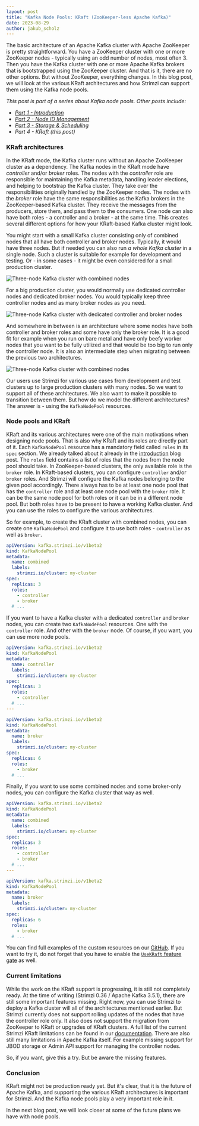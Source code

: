 ```yaml
---
layout: post
title: "Kafka Node Pools: KRaft (ZooKeeper-less Apache Kafka)"
date: 2023-08-29
author: jakub_scholz
---
```


The basic architecture of an Apache Kafka cluster with Apache ZooKeeper is pretty straightforward.
You have a ZooKeeper cluster with one or more ZooKeeper nodes - typically using an odd number of nodes, most often 3.
Then you have the Kafka cluster with one or more Apache Kafka brokers that is bootstrapped using the ZooKeeper cluster.
And that is it, there are no other options.
But without ZooKeeper, everything changes.
In this blog post, we will look at the various KRaft architectures and how Strimzi can support them using the Kafka node pools.

<!--more-->

_This post is part of a series about Kafka node pools.
Other posts include:_

* _[Part 1 - Introduction](https://strimzi.io/blog/2023/08/14/kafka-node-pools-introduction/)_
* _[Part 2 - Node ID Management](https://strimzi.io/blog/2023/08/23/kafka-node-pools-node-id-management/)_
* _[Part 3 - Storage & Scheduling](https://strimzi.io/blog/2023/08/28/kafka-node-pools-storage-and-scheduling/)_
* _Part 4 - KRaft (this post)_

### KRaft architectures

In the KRaft mode, the Kafka cluster runs without an Apache ZooKeeper cluster as a dependency.
The Kafka nodes in the KRaft mode have _controller_ and/or _broker_ roles.
The nodes with the _controller_ role are responsible for maintaining the Kafka metadata, handling leader elections, and helping to bootstrap the Kafka cluster.
They take over the responsibilities originally handled by the ZooKeeper nodes.
The nodes with the _broker_ role have the same responsibilities as the Kafka brokers in the ZooKeeper-based Kafka cluster.
They receive the messages from the producers, store them, and pass them to the consumers.
One node can also have both roles - a controller and a broker -  at the same time.
This creates several different options for how your KRaft-based Kafka cluster might look.

You might start with a small Kafka cluster consisting only of combined nodes that all have both controller and broker nodes.
Typically, it would have three nodes.
But if needed you can also run _a whole Kafka cluster_ in a single node.
Such a cluster is suitable for example for development and testing.
Or - in some cases - it might be even considered for a small production cluster.

![Three-node Kafka cluster with combined nodes](/assets/images/posts/2023-08-29-kafka-node-pools-kraft-combined-nodes.png)

For a big production cluster, you would normally use dedicated controller nodes and dedicated broker nodes.
You would typically keep three controller nodes and as many broker nodes as you need.

![Three-node Kafka cluster with dedicated controller and broker nodes](/assets/images/posts/2023-08-29-kafka-node-pools-kraft-separate-nodes.png)

And somewhere in between is an architecture where some nodes have both controller and broker roles and some have only the broker role.
It is a good fit for example when you run on bare metal and have only beefy worker nodes that you want to be fully utilized and that would be too big to run only the controller node.
It is also an intermediate step when migrating between the previous two architectures. 

![Three-node Kafka cluster with combined nodes](/assets/images/posts/2023-08-29-kafka-node-pools-kraft-semi-combined-nodes.png)

Our users use Strimzi for various use cases from development and test clusters up to large production clusters with many nodes.
So we want to support all of these architectures.
We also want to make it possible to transition between them.
But how do we model the different architectures?
The answer is - using the `KafkaNodePool` resources.

### Node pools and KRaft

KRaft and its various architectures were one of the main motivations when designing node pools.
That is also why KRaft and its roles are directly part of it.
Each `KafkaNodePool` resource has a mandatory field called `roles` in its `spec` section.
We already talked about it already in the [introduction](https://strimzi.io/blog/2023/08/14/kafka-node-pools-introduction/) blog post.
The `roles` field contains a list of roles that the nodes from the node pool should take.
In ZooKeeper-based clusters, the only available role is the `broker` role.
In KRaft-based clusters, you can configure `controller` and/or `broker` roles.
And Strimzi will configure the Kafka nodes belonging to the given pool accordingly.
There always has to be at least one node pool that has the `controller` role and at least one node pool with the `broker` role.
It can be the same node pool for both roles or it can be in a different node pool.
But both roles have to be present to have a working Kafka cluster.
And you can use the roles to configure the various architectures.

So for example, to create the KRaft cluster with combined nodes, you can create one `KafkaNodePool` and configure it to use both roles - `controller` as well as `broker`.

```yaml
apiVersion: kafka.strimzi.io/v1beta2
kind: KafkaNodePool
metadata:
  name: combined
  labels:
    strimzi.io/cluster: my-cluster
spec:
  replicas: 3
  roles:
    - controller
    - broker
  # ...
```

If you want to have a Kafka cluster with a dedicated `controller` and `broker` nodes, you can create two `KafkaNodePool` resources.
One with the `controller` role.
And other with the `broker` node.
Of course, if you want, you can use more node pools.

```yaml
apiVersion: kafka.strimzi.io/v1beta2
kind: KafkaNodePool
metadata:
  name: controller
  labels:
    strimzi.io/cluster: my-cluster
spec:
  replicas: 3
  roles:
    - controller
  # ...
---

apiVersion: kafka.strimzi.io/v1beta2
kind: KafkaNodePool
metadata:
  name: broker
  labels:
    strimzi.io/cluster: my-cluster
spec:
  replicas: 6
  roles:
    - broker
  # ...
```

Finally, if you want to use some combined nodes and some broker-only nodes, you can configure the Kafka cluster that way as well.

```yaml
apiVersion: kafka.strimzi.io/v1beta2
kind: KafkaNodePool
metadata:
  name: combined
  labels:
    strimzi.io/cluster: my-cluster
spec:
  replicas: 3
  roles:
    - controller
    - broker
  # ...
---

apiVersion: kafka.strimzi.io/v1beta2
kind: KafkaNodePool
metadata:
  name: broker
  labels:
    strimzi.io/cluster: my-cluster
spec:
  replicas: 6
  roles:
    - broker
  # ...
```

You can find full examples of the custom resources on our [GitHub](https://github.com/strimzi/strimzi-kafka-operator/tree/main/examples/kafka/nodepools).
If you want to try it, do not forget that you have to enable the [`UseKRaft` feature gate](https://strimzi.io/docs/operators/0.36.1/full/deploying.html#ref-operator-use-kraft-feature-gate-str) as well.

### Current limitations

While the work on the KRaft support is progressing, it is still not completely ready.
At the time of writing (Strimzi 0.36 / Apache Kafka 3.5.1), there are still some important features missing.
Right now, you can use Strimzi to deploy a Kafka cluster will all of the architectures mentioned earlier.
But Strimzi currently does not support rolling updates of the nodes that have the controller role only.
It also does not support the migration from ZooKeeper to KRaft or upgrades of KRaft clusters.
A full list of the current Strimzi KRaft limitations can be found in our [documentation](https://strimzi.io/docs/operators/latest/full/deploying.html#ref-operator-use-kraft-feature-gate-str).
There are also still many limitations in Apache Kafka itself.
For example missing support for JBOD storage or Admin API support for managing the controller nodes.

So, if you want, give this a try.
But be aware the missing features.

### Conclusion

KRaft might not be production ready yet.
But it's clear, that it is the future of Apache Kafka, and supporting the various KRaft architectures is important for Strimzi.
And the Kafka node pools play a very important role in it.

In the next blog post, we will look closer at some of the future plans we have with node pools.
